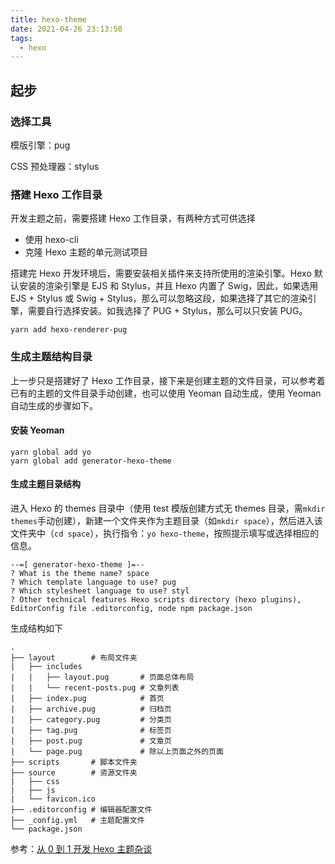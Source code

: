 ```yaml
---
title: hexo-theme
date: 2021-04-26 23:13:50
tags:
  - hexo
---
```


## 起步

### 选择工具

模版引擎：pug

CSS 预处理器：stylus

### 搭建 Hexo 工作目录

开发主题之前，需要搭建 Hexo 工作目录，有两种方式可供选择

- 使用 hexo-cli
- 克隆 Hexo 主题的单元测试项目

搭建完 Hexo 开发环境后，需要安装相关插件来支持所使用的渲染引擎。Hexo 默认安装的渲染引擎是 EJS 和 Stylus，并且 Hexo 内置了 Swig，因此，如果选用 EJS + Stylus 或 Swig + Stylus，那么可以忽略这段，如果选择了其它的渲染引擎，需要自行选择安装。如我选择了 PUG + Stylus，那么可以只安装 PUG。

```shell
yarn add hexo-renderer-pug
```

### 生成主题结构目录

上一步只是搭建好了 Hexo 工作目录，接下来是创建主题的文件目录，可以参考着已有的主题的文件目录手动创建，也可以使用 Yeoman 自动生成，使用 Yeoman 自动生成的步骤如下。

#### 安装 Yeoman

```shell
yarn global add yo
yarn global add generator-hexo-theme
```

#### 生成主题目录结构

进入 Hexo 的 themes 目录中（使用 test 模版创建方式无 themes 目录，需`mkdir themes`手动创建），新建一个文件夹作为主题目录（如`mkdir space`），然后进入该文件夹中（`cd space`），执行指令：`yo hexo-theme`，按照提示填写或选择相应的信息。

```shell
--=[ generator-hexo-theme ]=--
? What is the theme name? space
? Which template language to use? pug
? Which stylesheet language to use? styl
? Other technical features Hexo scripts directory (hexo plugins), EditorConfig file .editorconfig, node npm package.json
```

生成结构如下

```plainText
.
├── layout        # 布局文件夹
|   ├── includes
|   |   ├── layout.pug       # 页面总体布局
|   |   └── recent-posts.pug # 文章列表
|   ├── index.pug            # 首页
|   ├── archive.pug          # 归档页
|   ├── category.pug         # 分类页
|   ├── tag.pug              # 标签页
|   ├── post.pug             # 文章页
|   └── page.pug             # 除以上页面之外的页面
├── scripts       # 脚本文件夹
├── source        # 资源文件夹
|   ├── css
|   ├── js
|   └── favicon.ico
├── .editorconfig # 编辑器配置文件
├── _config.yml   # 主题配置文件
└── package.json
```

参考：[从 0 到 1 开发 Hexo 主题杂谈](https://liuyib.github.io/2019/08/20/develop-hexo-theme-from-0-to-1/)

